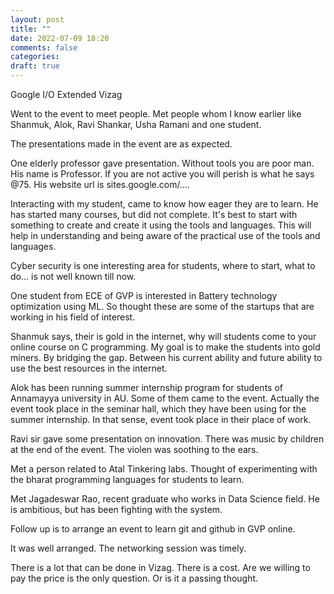 ```yaml
---
layout: post
title: ""
date: 2022-07-09 18:20
comments: false
categories:
draft: true
---
```



Google I/O Extended Vizag

Went to the event to meet people. Met people whom I know earlier like Shanmuk, Alok, Ravi Shankar, Usha Ramani and one student.

The presentations made in the event are as expected.

One elderly professor gave presentation. Without tools you are poor man. His name is Professor. If you are not active you will perish is what he says @75.
His website url is sites.google.com/....

Interacting with my student, came to know how eager they are to learn. He has started many courses, but did not complete. It's best to start with something to create and create it using the tools and languages. This will help in understanding and being aware of the practical use of the tools and languages.

Cyber security is one interesting area for students, where to start, what to do... is not well known till now.

One student from ECE of GVP is interested in Battery technology optimization using ML. So thought these are some of the startups that are working in his field of interest.

Shanmuk says, their is gold in the internet, why will students come to your online course on C programming. My goal is to make the students into gold miners. By bridging the gap. Between his current ability and future ability to use the best resources in the internet. 

Alok has been running summer internship program for students of Annamayya university in AU. Some of them came to the event. Actually the event took place in the seminar hall, which they have been using for the summer internship. In that sense, event took place in their place of work.

Ravi sir gave some presentation on innovation. There was music by children at the end of the event. The violen was soothing to the ears.

Met a person related to Atal Tinkering labs. Thought of experimenting with the bharat programming languages for students to learn.

Met Jagadeswar Rao, recent graduate who works in Data Science field. He is ambitious, but has been fighting with the system.

Follow up is to arrange an event to learn git and github in GVP online.

It was well arranged. The networking session was timely.

There is a lot that can be done in Vizag. There is a cost. Are we willing to pay the price is the only question. Or is it a passing thought.
